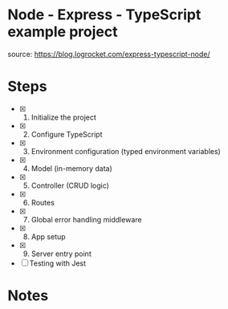 # Node - Express - TypeScript example project

source: https://blog.logrocket.com/express-typescript-node/

# Steps

- [x] 1. Initialize the project
- [x] 2. Configure TypeScript
- [x] 3. Environment configuration (typed environment variables)
- [x] 4. Model (in-memory data)
- [x] 5. Controller (CRUD logic)
- [x] 6. Routes
- [x] 7. Global error handling middleware
- [x] 8. App setup
- [x] 9. Server entry point
- [ ] Testing with Jest

# Notes

